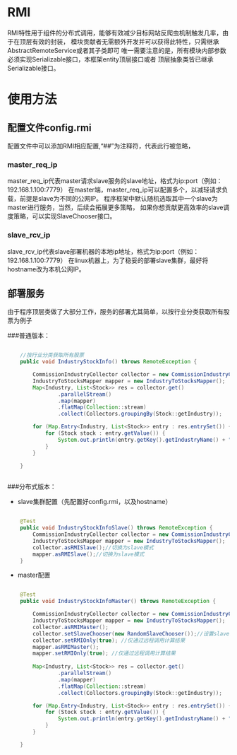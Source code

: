 # RMI

RMI特性用于组件的分布式调用，能够有效减少目标网站反爬虫机制触发几率，由于在顶层有效的封装，
模块贡献者无需额外开发并可以获得此特性，只需继承AbstractRemoteService或者其子类即可
唯一需要注意的是，所有模块内部参数必须实现Serializable接口，本框架entity顶层接口或者
顶层抽象类皆已继承Serializable接口。

# 使用方法

## 配置文件config.rmi

配置文件中可以添加RMI相应配置,“##”为注释符，代表此行被忽略，

### master_req_ip

master_req_ip代表master请求slave服务的slave地址，格式为ip:port（例如：192.168.1.100:7779）
在master端，master_req_ip可以配置多个，以减轻请求负载，前提是slave为不同的公网IP。
程序框架中默认随机选取其中一个slave为master进行服务，当然，后续会拓展更多策略，
如果你想贡献更高效率的slave调度策略，可以实现SlaveChooser接口。

### slave_rcv_ip

slave_rcv_ip代表slave部署机器的本地ip地址，格式为ip:port（例如：192.168.1.100:7779）
在linux机器上，为了稳妥的部署slave集群，最好将hostname改为本机公网IP。

## 部署服务

由于程序顶层类做了大部分工作，服务的部署尤其简单，以按行业分类获取所有股票为例子

###普通版本：

```java

    //按行业分类获取所有股票
    public void IndustryStockInfo() throws RemoteException {

        CommissionIndustryCollector collector = new CommissionIndustryCollector();
        IndustryToStocksMapper mapper = new IndustryToStocksMapper();
        Map<Industry, List<Stock>> res = collector.get()
                .parallelStream()
                .map(mapper)
                .flatMap(Collection::stream)
                .collect(Collectors.groupingBy(Stock::getIndustry));

        for (Map.Entry<Industry, List<Stock>> entry : res.entrySet()) {
            for (Stock stock : entry.getValue()) {
                System.out.println(entry.getKey().getIndustryName() + " -> " + stock.getStockName());
            }
        }

    }       
         
```

###分布式版本：

* slave集群配置（先配置好config.rmi，以及hostname）

```java

    @Test
    public void IndustryStockInfoSlave() throws RemoteException {
        CommissionIndustryCollector collector = new CommissionIndustryCollector();
        IndustryToStocksMapper mapper = new IndustryToStocksMapper();
        collector.asRMISlave();//切换为slave模式
        mapper.asRMISlave();//切换为slave模式
    }

```

* master配置

```java

    @Test
    public void IndustryStockInfoMaster() throws RemoteException {

        CommissionIndustryCollector collector = new CommissionIndustryCollector();
        IndustryToStocksMapper mapper = new IndustryToStocksMapper();
        collector.asRMIMaster();
        collector.setSlaveChooser(new RandomSlaveChooser());//设置slave调度策略
        collector.setRMIOnly(true); //仅通过远程调用计算结果
        mapper.asRMIMaster();
        mapper.setRMIOnly(true); //仅通过远程调用计算结果
        
        Map<Industry, List<Stock>> res = collector.get()
                .parallelStream()
                .map(mapper)
                .flatMap(Collection::stream)
                .collect(Collectors.groupingBy(Stock::getIndustry));

        for (Map.Entry<Industry, List<Stock>> entry : res.entrySet()) {
            for (Stock stock : entry.getValue()) {
                System.out.println(entry.getKey().getIndustryName() + " -> " + stock.getStockName());
            }
        }

    }

```
